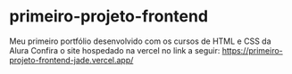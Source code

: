 # primeiro-projeto-frontend
Meu primeiro portfólio desenvolvido com os cursos de HTML e CSS da Alura
Confira o site hospedado na vercel no link a seguir: https://primeiro-projeto-frontend-jade.vercel.app/
